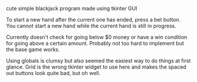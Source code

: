 cute simple blackjack program made using tkinter GUI

To start a new hand after the current one has ended, press a bet button. 
You cannot start a new hand while the current hand is still in progress.

Currently doesn't check for going below $0 money or have a win condition for going above a certain amount. 
Probably not too hard to implement but the base game works.

Using globals is clumsy but also seemed the easiest way to do things at first glance.
Grid is the wrong tkinter widget to use here and makes the spaced out buttons look quite bad, but oh well.